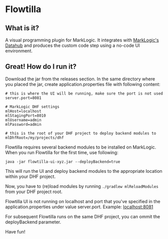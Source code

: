 # Flowtilla

## What is it?
A visual programming plugin for MarkLogic. It integrates with [MarkLogic's Datahub](https://docs.marklogic.com/datahub/) and produces the custom code step using a no-code UI environment.

## Great! How do I run it?
Download the jar from the releases section. In the same directory where you placed the jar, create application.properties file with following content:

```
# this is where the UI will be running, make sure the port is not used
server.port=8081

# MarkLogic DHF settings
mlHost=localhost
mlStagingPort=8010
mlUsername=admin
mlPassword=admin

# this is the root of your DHF project to deploy backend modules to
mlDhfRoot=/my/projects/dhf 
```

Flowtilla requires several backend modules to be installed on MarkLogic. When you run Flowtilla for the first time, use following:

```java -jar flowtilla-ui-xyz.jar --deployBackend=true```

This will run the UI and deploy backend modules to the appropriate location within your DHF project. 

Now, you have to (re)load modules by running
```./gradlew mlReloadModules```
from your DHF project root.

Flowtilla UI is not running on localhost and port that you've specified in the application.properties under value server.port. Example: [localhost:8081](ocalhost:8081)

For subsequent Flowtilla runs on the same DHF project, you can ommit the deployBackend parameter.

Have fun!